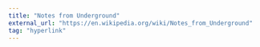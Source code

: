```yaml
---
title: "Notes from Underground"
external_url: "https://en.wikipedia.org/wiki/Notes_from_Underground"
tag: "hyperlink"
---
```

